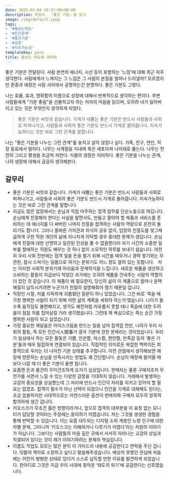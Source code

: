 ```yaml
---
date: 2025-01-04 16:57:00+00:00
description: 박정수, 『좋은 기분』을 읽고
image: /img/default.jpeg
tags:
- '#돌보는태도'
- '#인간관계'
- '#좋은기분'
- '#성장'
- '#지속가능성'
templateKey: post
title: 돌보는 태도에 대하여
---
```


좋은 기분은 전달된다. 사람 본연의 에너지, 시선 등이 포함하는 '느낌'에 대해 최근 자주 생각한다. 사람에게서 느껴지는 그 느낌은 그 사람의 본질을 얼마나 드러낼까?  모르겠지만 존중과 애정은 사람 사이에서 공명하는건 분명하다. 좋은 기분도 그렇다. 

나는 효율, 효과, 명확함의 이름으로 성장에 대해서 반복적으로 생각하는 편이다. 주변 사람들에게 "기분 좋음"을 선물하고자 하는 저자의 마음을 읽으며, 오히려 내가 잃어버리고 있는 것은 무엇인지 생각하게 되었다.

>좋은 기분은 씨앗과 같습니다. 가게가 내뿜는 좋은 기분은 반드시 사람들과 사회로 퍼져나가고, 사람들과 사회의 좋은 기분도 반드시 가게로 돌아옵니다. 지속가능하다는 것은 바로 그런 관계를 말합니다.

나는 "좋은 기분을 나누는 그런 관계"를 놓치고 살지 않았나 싶다. 가족, 친구, 연인, 직장 동료에서 말이다. 나무는 사계절을 지내며 죽은 세포마져 나이테로 품는다. 나무는 천천히 그리고 평생을 조금씩 자란다. 식물의 생장은 이러하다. 좋은 기분을 나누는 관계, 나의 생장에 대해서 곰곰히 생각해본다.


## 갈무리

- 좋은 기분은 씨앗과 같습니다. 가게가 내뿜는 좋은 기분은 반드시 사람들과 사회로 퍼져나가고, 사람들과 사회의 좋은 기분도 반드시 가게로 돌아옵니다. 지속가능하다는 것은 바로 그런 관계를 말합니다.
- 지금도 많은 업장에서는 손님과 직접 마주하는 접객 업무를 단순노동으로 여깁니다. 손님에게 친절해야 한다는 사실을 알면서도, 만들고 팔아야 할 제품과 서비스를 준비하는 데 에너지를 다 써버린 나머지 친절을 접객하는 사람의 역량으로 온전히 돌리기도 합니다. 그러나 올바른 가치관과 의식의 공유 없이, 업장의 친절도를 엊그제 급하게 구한 직원 개인의 삶에 지나치게 의탁할 경우 중대한 문제가 생깁니다. 손님에게 친절에 대한 선명하고 일관된 인상을 줄 수 없을뿐더러 자기 시간의 소중한 일부를 할애하는 직원도 배우는 것 하나 없이 소모적인 하루를 보내기 쉽습니다. 여전히 우리 사회 전반에는 접객 일을 돈을 벌기 위해 시간을 때우거나 경력 쌓기와는 무관한, 잠시 스쳐가는 일쯤으로 여기는 분위기도 어느 정도 깔려 있는 듯합니다.   저는 이러한 사회적 분위기에 아쉬움과 문제의식을 느낍니다. 새로운 제품을 생산하고 소비하는 활동이 지금보다 적었던 과거에는 오히려 제품을 건네주는 사람의 역할이 더 컸던 것 같습니다. 이 제품이 왜 필요한지, 당신의 삶이 이 제품으로 얼마나 윤택해질지 납득시키려면 누군가가 친절히 설명해줘야 했기 때문일 겁니다.
- 직장인 시절, 저를 지독하게 괴롭혔던 질문이 하나 있었습니다. 그건 바로 ‘죽을 때 가장 행복한 사람이 되기 위해 어떤 삶의 계획을 세워야 하는가’였습니다. 나이가 들수록 움직임도 불편해지고, 생각도 예전처럼 자유롭지 못할 테니 죽음에 대한 두려움이 점점 저를 집어삼킬 거라 생각했습니다. 그런데 제 욕심으로는 죽는 순간 가장 행복한 사람이 되고 싶었습니다.
- 가장 중요한 깨달음은 아이스크림을 만드는 일을 넘어 접객업 전반, 나아가 우리 사회의 활동, 즉 모든 인간사人間事가 결국 기분에 관한 문제라는 것이었습니다. 우리가 일상에서 하는 모든 활동은 기쁨, 안온함, 따스함, 편안함, 만족감 등의 ‘좋은 기분’들과 매우 밀접하게 연결되어 있습니다. 직접적인 의미로든 복잡한 맥락이든 최종적으로 우리는 더 나아진 기분 상태를 추구합니다. 이런 관점에서 생각해보면 매장에 방문하는 손님을 만족시키는 방법도 꽤 간단합니다. 손님이 매장에 들어올 때보다 나갈 때 더 좋은 기분이 들면 됩니다.
-  요즘엔 돈과 물건이 무미건조하게 오가기 십상입니다. 판매자는 물론 구매자조차 무언가를 사면서 느낄 수 있는 다양한 감정을 기대하지 않습니다. 거래에서 발생하는 교감의 중요성을 상실했는데 그 자리에 반드시 인간이 자리를 지키고 있어야 할 필요는 없겠죠. 접객이 필수가 아닌 선택이 되었으니 인간을 기계로 대체해도 된다는, 조금 씁쓸하지만 시대적으로는 자연스러운 옵션이 판매자와 구매자 모두의 암묵적 합의하에 생긴 겁니다.
- 키오스크가 무조건 옳은 방향이라거나, 앞으로 접객의 대부분을 이 표정 없는 모니터가 담당할 것이라는 주장에는 동의하기 어렵습니다. 저는 그것을 생생한 경험을 통해 반박할 수 있습니다. 이는 요즘 대두되는 디지털 소외 계층인 노령 인구에 대한 차별 문제, 그러니까 ‘키오스크는 이해하거나 다루기가 어렵다’라는 차원의 이야기가 아닙니다. 그보다는 사람들의 마음 깊은 곳에서 서서히 자라나는 교감의 상실과 직결되어 있다는 것이 제가 이야기하려는 문제의 핵심입니다.
- 이름도 직업도 모르는 많은 분이 이 가이드의 내용에 공감한다고 연락을 주신 겁니다. 덧붙여 책자로 소장하고 싶다고 말씀해주셨습니다. 예상치 못했던 관심에 처음에는 어안이 벙벙한 상태로 있다가 스스로 납득할 만한 이유를 발견하게 되었습니다. 한마디로 그것은 지금 우리 시대에 찾아온 ‘태도의 위기’에 공감한다는 신호였습니다.